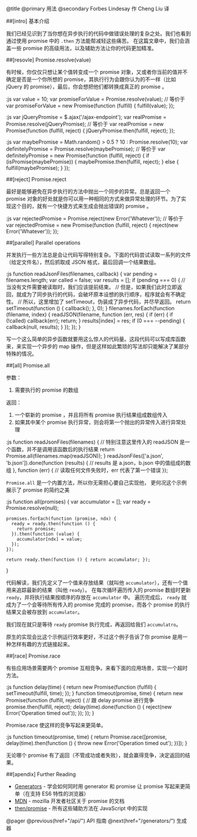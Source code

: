 @title
  @primary
    用法
  @secondary
    Forbes Lindesay 作
    Cheng Liu 译

##[intro] 基本介绍

我们已经见识到了当你想在异步执行的代码中做错误处理的复杂之处。我们也看到通过使用 promise 中的 `.then` 方法能帮减轻这些痛苦。 在这篇文章中，我们会涵盖一些 promise 的高级用法，以及辅助方法让你的代码更加精准。

##[resovle] Promise.resolve(value)

有时候，你仅仅只想让某个值转变成一个 promise 对象，又或者你当前的值并不确定是否是一个你所想的 promise，其执行行为会跟你认为的不一样（比如 jQuery 的 promise），最后，你会想把他们都转换成真正的 promise 。

:js
  var value = 10;
  var promiseForValue = Promise.resolve(value);
  // 等价于
  var promiseForValue = new Promise(function (fulfill) {
    fulfill(value);
  });

:js
  var jQueryPromise = $.ajax('/ajax-endpoint');
  var realPromise = Promise.resolve(jQueryPromise);
  // 等价于
  var realPromise = new Promise(function (fulfill, reject) {
    jQueryPromise.then(fulfill, reject);
  });

:js
  var maybePromise = Math.random() > 0.5 ? 10 : Promise.resolve(10);
  var definitelyPromise = Promise.resolve(maybePromise);
  // 等价于
  var definitelyPromise = new Promise(function (fulfill, reject) {
    if (isPromise(maybePromise)) {
      maybePromise.then(fulfill, reject);
    } else {
      fulfill(maybePromise);
    }
  });

##[reject] Promise.reject

最好是能够避免在异步执行的方法中抛出一个同步的异常。总是返回一个 promise 对象的好处就是你可以用一种相同的方式来做异常处理的环节。为了实现这个目的，就有一个快捷方式来生成会抛出错误的 promise 。

:js
  var rejectedPromise = Promise.reject(new Error('Whatever'));
  // 等价于
  var rejectedPromise = new Promise(function (fulfill, reject) {
    reject(new Error('Whatever'));
  });

##[parallel] Parallel operations

并发执行一些方法总是会让代码写得特别复杂。下面的代码尝试读取一系列的文件（给定文件名），然后抓取成 JSON 格式，最后回调一个结果数组。

:js
  function readJsonFiles(filenames, callback) {
    var pending = filenames.length;
    var called = false;
    var results = [];
    if (pending === 0) {
      // 当没有文件需要被读取时，我们应该提前结束。
      // 但是，如果我们此时立即返回，就成为了同步执行的代码，会破坏原本设想的执行顺序，程序就会有不确定性。
      // 所以，这里增加了 setTimeout，伪装成了异步代码，并尽早返回。
      return setTimeout(function () { callback(); }, 0);
    }
    filenames.forEach(function (filename, index) {
      readJSON(filename, function (err, res) {
        if (err) {
          if (!called) callback(err);
          return;
        }
        results[index] = res;
        if (0 === --pending) {
          callback(null, results);
        }
      });
    });
  }

写一个这么简单的异步函数就要用这么惊人的代码量。这段代码可以写成库函数来，来实现一个异步的 map 操作，但是这样如此繁琐的写法却只能解决了某部分特殊的情况。

##[all] Promise.all

参数：
  1. 需要执行的 promise 的数组

返回：
  1. 一个崭新的 promise ，并且将所有 promise 执行结果组成数组传入
  2. 如果其中某个 promise 执行异常，则会将第一个抛出的异常传入进行异常处理

:js
  function readJsonFiles(filenames) {
    // 特别注意这里传入的 readJSON 是一个函数，并不是调用该函数后的执行结果
    return Promise.all(filenames.map(readJSON));
  }
  readJsonFiles(['a.json', 'b.json']).done(function (results) {
    // results 是 a.json，b.json 中的值组成的数组
  }, function (err) {
    // 读取任何文件失败时，err 代表了第一个错误
  });

`Promise.all` 是一个内置方法，所以你无需担心要自己实现他， 更何况这个示例展示了 promise 的简约之美

:js
  function all(promises) {
    var accumulator = [];
    var ready = Promise.resolve(null);

    promises.forEach(function (promise, ndx) {
      ready = ready.then(function () {
        return promise;
      }).then(function (value) {
        accumulator[ndx] = value;
      });
    });

    return ready.then(function () { return accumulator; });
  }

代码解读，我们先定义了一个值来存放结果（就叫他 `accumulator`），还有一个值用来追踪最新的结果（叫他 `ready`）。 在每次循环遍历传入的 promise 数组时更新 `ready`，并将执行结果按顺序的存放在 `accumulator` 中。 遍历完成后， `ready` 就成为了一个会等待所有传入的 promise 完成的 promise，而各个 promise 的执行结果又会被存放到 `accumulator`。

我们现在就只是等待 `ready` promise 执行完成，再返回给我们 `accumulatro`。

原生的实现会比这个示例运行效率更好，不过这个例子告诉了你 promise 是用一种怎样有趣的方式链接起来。

##[race] Promise.race

有些应用场景需要两个 promise 互相竞争。来看下面的应用场景，实现一个超时方法。

:js
  function delay(time) {
    return new Promise(function (fulfill) {
      setTimeout(fulfill, time);
    });
  }
  function timeout(promise, time) {
    return new Promise(function (fulfill, reject) {
      // 跟 delay promise 进行竞争
      promise.then(fulfill, reject);
      delay(time).done(function () {
        reject(new Error('Operation timed out'));
      });
    });
  }

Promise.race 使这样的竞争写起来更简单。

:js
  function timeout(promise, time) {
    return Promise.race([promise, delay(time).then(function () {
      throw new Error('Operation timed out');
    })]);
  }

无论哪个 promise 有了返回（不管成功或者失败），就会赢得竞争，决定返回的结果。

##[apendix] Further Reading

 - [Generators](/generators/) - 学会如何同时用 generator 和 promise 让 promise 写起来更简单（在支持 ES6 特性的浏览器）
 - [MDN](https://developer.mozilla.org/en-US/docs/Web/JavaScript/Reference/Global_Objects/Promise) - mozilla 开发者社区关于 promise 的文档
 - [then/promise](https://github.com/then/promise) - 所有这些辅助方法在 JavaScript 中的实现

@pager
  @previous(href="/api/")
    API 指南
  @next(href="/generators/")
    生成器

